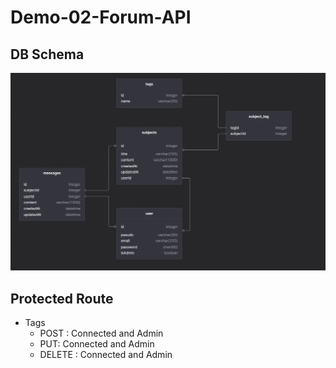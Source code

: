 # Demo-02-Forum-API

## DB Schema
![Forum API Diagram](./github_img/forum_diagram.png)

## Protected Route
- Tags
	- POST : Connected and Admin
	- PUT: Connected and Admin
	- DELETE : Connected and Admin
